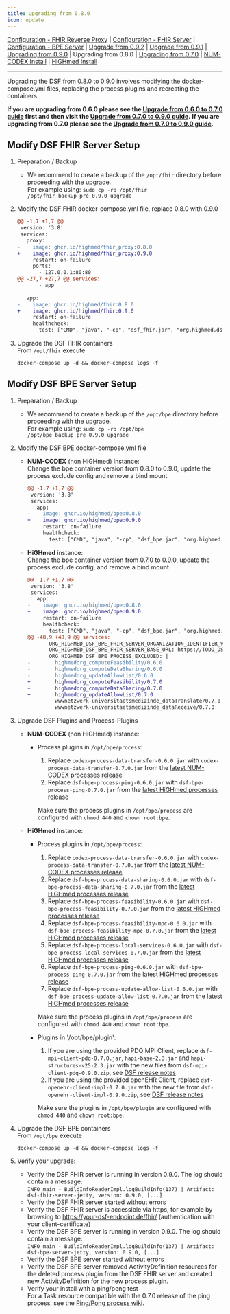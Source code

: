 ```yaml
---
title: Upgrading from 0.8.0
icon: update
---
```

 [Configuration - FHIR Reverse Proxy](configFhirReverseProxy.md) | [Configuration - FHIR Server](configFhir.md) | [Configuration - BPE Server](configBpe.md) | [Upgrade from 0.9.2](upgradeFrom92.md) | [Upgrade from 0.9.1](upgradeFrom91.md) | [Upgrading from 0.9.0](upgradeFrom90.md) | Upgrading from 0.8.0 | [Upgrading from 0.7.0](upgradeFrom7.md) | [NUM-CODEX Install](num-codexInstall.md) | [HiGHmed Install](highmedInstall.md)

---

Upgrading the DSF from 0.8.0 to 0.9.0 involves modifying the docker-compose.yml files, replacing the process plugins and recreating the containers.

**If you are upgrading from 0.6.0 please see the [Upgrade from 0.6.0 to 0.7.0 guide](https://github.com/highmed/highmed-dsf/wiki/DSF-Upgrade-From-0.6.0-to-0.7.0) first and then visit the [Upgrade from 0.7.0 to 0.9.0 guide](https://github.com/highmed/highmed-dsf/wiki/DSF-Upgrade-From-0.7.0-to-0.9.0).**
**If you are upgrading from 0.7.0 please see the [Upgrade from 0.7.0 to 0.9.0 guide](upgradeFrom7.md).**


## Modify DSF FHIR Server Setup
1. Preparation / Backup
    * We recommend to create a backup of the `/opt/fhir` directory before proceeding with the upgrade.  
    For example using: `sudo cp -rp /opt/fhir /opt/fhir_backup_pre_0.9.0_upgrade`

1. Modify the DSF FHIR docker-compose.yml file, replace 0.8.0 with 0.9.0
    ```diff
    @@ -1,7 +1,7 @@
     version: '3.8'
     services:
       proxy:
    -    image: ghcr.io/highmed/fhir_proxy:0.8.0
    +    image: ghcr.io/highmed/fhir_proxy:0.9.0
         restart: on-failure
         ports:
           - 127.0.0.1:80:80
    @@ -27,7 +27,7 @@ services:
           - app
     
       app:
    -    image: ghcr.io/highmed/fhir:0.8.0
    +    image: ghcr.io/highmed/fhir:0.9.0
         restart: on-failure
         healthcheck:
           test: ["CMD", "java", "-cp", "dsf_fhir.jar", "org.highmed.dsf.fhir.StatusClient"]
    ```

1. Upgrade the DSF FHIR containers  
    From `/opt/fhir` execute  
    ```
    docker-compose up -d && docker-compose logs -f
    ```

## Modify DSF BPE Server Setup
1. Preparation / Backup
    * We recommend to create a backup of the `/opt/bpe` directory before proceeding with the upgrade.  
    For example using: `sudo cp -rp /opt/bpe /opt/bpe_backup_pre_0.9.0_upgrade`

1. Modify the DSF BPE docker-compose.yml file
    * **NUM-CODEX** (non HiGHmed) instance:  
        Change the bpe container version from 0.8.0 to 0.9.0, update the process exclude config and remove a bind mount

        ```diff
        @@ -1,7 +1,7 @@
         version: '3.8'
         services:
           app:
        -    image: ghcr.io/highmed/bpe:0.8.0
        +    image: ghcr.io/highmed/bpe:0.9.0
             restart: on-failure
             healthcheck:
               test: ["CMD", "java", "-cp", "dsf_bpe.jar", "org.highmed.dsf.bpe.StatusClient"]
        ```

    *  **HiGHmed** instance:  
        Change the bpe container version from 0.7.0 to 0.9.0, update the process exclude config, and remove a bind mount

        ```diff
        @@ -1,7 +1,7 @@
         version: '3.8'
         services:
           app:
        -    image: ghcr.io/highmed/bpe:0.8.0
        +    image: ghcr.io/highmed/bpe:0.9.0
             restart: on-failure
             healthcheck:
               test: ["CMD", "java", "-cp", "dsf_bpe.jar", "org.highmed.dsf.bpe.StatusClient"]
        @@ -48,9 +48,9 @@ services:
               ORG_HIGHMED_DSF_BPE_FHIR_SERVER_ORGANIZATION_IDENTIFIER_VALUE: TODO_ORGANIZATION_IDENTIFIER
               ORG_HIGHMED_DSF_BPE_FHIR_SERVER_BASE_URL: https://TODO_DSF_FRIR_SERVER_FQDN/fhir
               ORG_HIGHMED_DSF_BPE_PROCESS_EXCLUDED: |
        -        highmedorg_computeFeasibility/0.6.0
        -        highmedorg_computeDataSharing/0.6.0
        -        highmedorg_updateAllowList/0.6.0
        +        highmedorg_computeFeasibility/0.7.0
        +        highmedorg_computeDataSharing/0.7.0
        +        highmedorg_updateAllowList/0.7.0
                 wwwnetzwerk-universitaetsmedizinde_dataTranslate/0.7.0
                 wwwnetzwerk-universitaetsmedizinde_dataReceive/0.7.0
        
        ```

1. Upgrade DSF Plugins and Process-Plugins
    *  **NUM-CODEX** (non HiGHmed) instance:  
        * Process plugins in `/opt/bpe/process`:
            1. Replace `codex-process-data-transfer-0.6.0.jar` with `codex-process-data-transfer-0.7.0.jar` from the [latest NUM-CODEX processes release](https://github.com/num-codex/codex-processes-ap1/releases/tag/v0.7.0)  
            1. Replace `dsf-bpe-process-ping-0.6.0.jar` with `dsf-bpe-process-ping-0.7.0.jar` from the [latest HiGHmed processes release](https://github.com/highmed/highmed-processes/tree/v0.7.0)  

            Make sure the process plugins in `/opt/bpe/process` are configured with `chmod 440` and `chown root:bpe`.  
    *  **HiGHmed** instance:  
        * Process plugins in `/opt/bpe/process`:
            1. Replace `codex-process-data-transfer-0.6.0.jar` with `codex-process-data-transfer-0.7.0.jar` from the [latest NUM-CODEX processes release](https://github.com/num-codex/codex-processes-ap1/releases/tag/v0.7.0)  
            1. Replace `dsf-bpe-process-data-sharing-0.6.0.jar` with `dsf-bpe-process-data-sharing-0.7.0.jar` from the [latest HiGHmed processes release](https://github.com/highmed/highmed-processes/tree/v0.7.0)  
            1. Replace `dsf-bpe-process-feasibility-0.6.0.jar` with `dsf-bpe-process-feasibility-0.7.0.jar` from the [latest HiGHmed processes release](https://github.com/highmed/highmed-processes/tree/v0.7.0)  
            1. Replace `dsf-bpe-process-feasibility-mpc-0.6.0.jar` with `dsf-bpe-process-feasibility-mpc-0.7.0.jar` from the [latest HiGHmed processes release](https://github.com/highmed/highmed-processes/tree/v0.7.0)  
            1. Replace `dsf-bpe-process-local-services-0.6.0.jar` with `dsf-bpe-process-local-services-0.7.0.jar` from the [latest HiGHmed processes release](https://github.com/highmed/highmed-processes/tree/v0.7.0)  
            1. Replace `dsf-bpe-process-ping-0.6.0.jar` with `dsf-bpe-process-ping-0.7.0.jar` from the [latest HiGHmed processes release](https://github.com/highmed/highmed-processes/tree/v0.7.0)  
            1. Replace `dsf-bpe-process-update-allow-list-0.6.0.jar` with `dsf-bpe-process-update-allow-list-0.7.0.jar` from the [latest HiGHmed processes release](https://github.com/highmed/highmed-processes/tree/v0.7.0)  

            Make sure the process plugins in `/opt/bpe/process` are configured with `chmod 440` and `chown root:bpe`.  

        * Plugins in '/opt/bpe/plugin':
            1. If you are using the provided PDQ MPI Client, replace `dsf-mpi-client-pdq-0.7.0.jar`, `hapi-base-2.3.jar` and `hapi-structures-v25-2.3.jar` with the new files from `dsf-mpi-client-pdq-0.9.0.zip`, see [DSF release notes](https://github.com/highmed/highmed-dsf/releases/tag/v0.9.0)  
            1. If you are using the provided openEHR Client, replace `dsf-openehr-client-impl-0.7.0.jar` with the new file from `dsf-openehr-client-impl-0.9.0.zip`, see [DSF release notes](https://github.com/highmed/highmed-dsf/releases/tag/v0.9.0)  

            Make sure the plugins in `/opt/bpe/plugin` are configured with `chmod 440` and `chown root:bpe`.  


1. Upgrade the DSF BPE containers  
    From `/opt/bpe` execute  
    ```
    docker-compose up -d && docker-compose logs -f
    ```

1. Verify your upgrade:
    * Verify the DSF FHIR server is running in version 0.9.0. The log should contain a message:  
        `INFO main - BuildInfoReaderImpl.logBuildInfo(137) | Artifact: dsf-fhir-server-jetty, version: 0.9.0, [...]`
    * Verify the DSF FHIR server started without errors
    * Verify the DSF FHIR server is accessible via https, for example by browsing to https://your-dsf-endpoint.de/fhir/ (authentication with your client-certificate)
    * Verify the DSF BPE server is running in version 0.9.0. The log should contain a message:  
        `INFO main - BuildInfoReaderImpl.logBuildInfo(137) | Artifact: dsf-bpe-server-jetty, version: 0.9.0, [...]`
    * Verify the DSF BPE server started without errors
    * Verify the DSF BPE server removed ActivityDefinition resources for the deleted process plugin from the DSF FHIR server and created new ActivityDefinition for the new process plugin.
    * Verify your install with a ping/pong test  
        For a Task resource compatible with the 0.7.0 release of the ping process, see the [Ping/Pong process wiki](https://github.com/highmed/highmed-processes/wiki/Process-Ping-Start-v0.7.0).  
